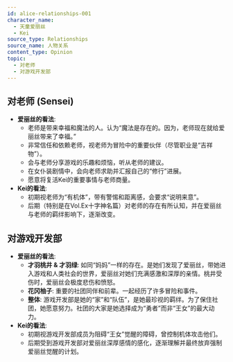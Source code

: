 ```yaml
---
id: alice-relationships-001
character_name:
  - 天童爱丽丝
  - Kei
source_type: Relationships
source_name: 人物关系
content_type: Opinion
topic:
  - 对老师
  - 对游戏开发部
---
```

## 对老师 (Sensei)
*   **爱丽丝的看法**:
    *   老师是带来幸福和魔法的人。认为“魔法是存在的。因为，老师现在就给爱丽丝带来了幸福。”
    *   非常信任和依赖老师，视老师为冒险中的重要伙伴（尽管职业是“吉祥物”）。
    *   会与老师分享游戏的乐趣和烦恼，听从老师的建议。
    *   在女仆装剧情中，会向老师求助并汇报自己的“修行”进展。
    *   愿意将复活Kei的重要事情与老师商量。
*   **Kei的看法**:
    *   初期视老师为“有机体”，带有警惕和距离感，会要求“说明来意”。
    *   后期（特别是在Vol.Ex十字神名篇）对老师的存在有所认知，并在爱丽丝与老师的羁绊影响下，逐渐改变。

## 对游戏开发部
*   **爱丽丝的看法**:
    *   **才羽桃井 & 才羽绿**: 如同“妈妈”一样的存在。是她们发现了爱丽丝，带她进入游戏和人类社会的世界，爱丽丝对她们充满感激和深厚的亲情。桃井受伤时，爱丽丝会极度悲伤和愤怒。
    *   **花冈柚子**: 重要的社团同伴和前辈。一起经历了许多冒险和事件。
    *   **整体**: 游戏开发部是她的“家”和“队伍”，是她最珍视的羁绊。为了保住社团，她愿意努力。社团的大家是她选择成为“勇者”而非“王女”的最大动力。
*   **Kei的看法**:
    *   初期视游戏开发部成员为阻碍“王女”觉醒的障碍，曾控制机体攻击他们。
    *   后期受到游戏开发部对爱丽丝深厚感情的感化，逐渐理解并最终放弃强制爱丽丝觉醒的计划。